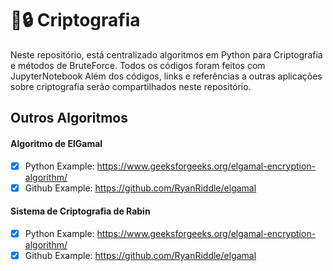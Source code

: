 # 📝🔒 Criptografia
Neste repositório, está centralizado algoritmos em Python para Criptografia e métodos de BruteForce. Todos os códigos foram feitos com JupyterNotebook
Além dos códigos, links e referências a outras aplicações sobre criptografia serão compartilhados neste repositório.

## Outros Algoritmos
#### Algoritmo de ElGamal
- [x] Python Example: https://www.geeksforgeeks.org/elgamal-encryption-algorithm/
- [x] Github Example: https://github.com/RyanRiddle/elgamal

#### Sistema de Criptografia de Rabin
- [x] Python Example: https://www.geeksforgeeks.org/elgamal-encryption-algorithm/
- [x] Github Example: https://github.com/RyanRiddle/elgamal
